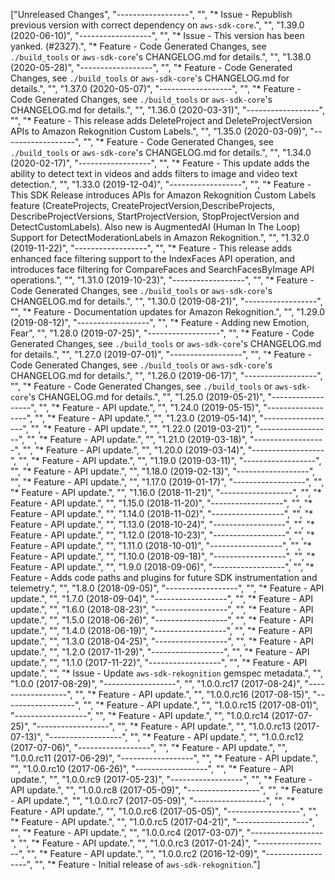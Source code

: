 ["Unreleased Changes", "------------------", "", "* Issue - Republish previous version with correct dependency on `aws-sdk-core`.", "", "1.39.0 (2020-06-10)", "------------------", "", "* Issue - This version has been yanked. (#2327).", "* Feature - Code Generated Changes, see `./build_tools` or `aws-sdk-core`'s CHANGELOG.md for details.", "", "1.38.0 (2020-05-28)", "------------------", "", "* Feature - Code Generated Changes, see `./build_tools` or `aws-sdk-core`'s CHANGELOG.md for details.", "", "1.37.0 (2020-05-07)", "------------------", "", "* Feature - Code Generated Changes, see `./build_tools` or `aws-sdk-core`'s CHANGELOG.md for details.", "", "1.36.0 (2020-03-31)", "------------------", "", "* Feature - This release adds DeleteProject and DeleteProjectVersion APIs to Amazon Rekognition Custom Labels.", "", "1.35.0 (2020-03-09)", "------------------", "", "* Feature - Code Generated Changes, see `./build_tools` or `aws-sdk-core`'s CHANGELOG.md for details.", "", "1.34.0 (2020-02-17)", "------------------", "", "* Feature - This update adds the ability to detect text in videos and adds filters to image and video text detection.", "", "1.33.0 (2019-12-04)", "------------------", "", "* Feature - This SDK Release introduces APIs for Amazon Rekognition Custom Labels feature (CreateProjects, CreateProjectVersion,DescribeProjects, DescribeProjectVersions, StartProjectVersion, StopProjectVersion and DetectCustomLabels).  Also new is  AugmentedAI (Human In The Loop) Support for DetectModerationLabels in Amazon Rekognition.", "", "1.32.0 (2019-11-22)", "------------------", "", "* Feature - This release adds enhanced face filtering support to the IndexFaces API operation, and introduces face filtering for CompareFaces and SearchFacesByImage API operations.", "", "1.31.0 (2019-10-23)", "------------------", "", "* Feature - Code Generated Changes, see `./build_tools` or `aws-sdk-core`'s CHANGELOG.md for details.", "", "1.30.0 (2019-08-21)", "------------------", "", "* Feature - Documentation updates for Amazon Rekognition.", "", "1.29.0 (2019-08-12)", "------------------", "", "* Feature - Adding new Emotion, Fear", "", "1.28.0 (2019-07-25)", "------------------", "", "* Feature - Code Generated Changes, see `./build_tools` or `aws-sdk-core`'s CHANGELOG.md for details.", "", "1.27.0 (2019-07-01)", "------------------", "", "* Feature - Code Generated Changes, see `./build_tools` or `aws-sdk-core`'s CHANGELOG.md for details.", "", "1.26.0 (2019-06-17)", "------------------", "", "* Feature - Code Generated Changes, see `./build_tools` or `aws-sdk-core`'s CHANGELOG.md for details.", "", "1.25.0 (2019-05-21)", "------------------", "", "* Feature - API update.", "", "1.24.0 (2019-05-15)", "------------------", "", "* Feature - API update.", "", "1.23.0 (2019-05-14)", "------------------", "", "* Feature - API update.", "", "1.22.0 (2019-03-21)", "------------------", "", "* Feature - API update.", "", "1.21.0 (2019-03-18)", "------------------", "", "* Feature - API update.", "", "1.20.0 (2019-03-14)", "------------------", "", "* Feature - API update.", "", "1.19.0 (2019-03-11)", "------------------", "", "* Feature - API update.", "", "1.18.0 (2019-02-13)", "------------------", "", "* Feature - API update.", "", "1.17.0 (2019-01-17)", "------------------", "", "* Feature - API update.", "", "1.16.0 (2018-11-21)", "------------------", "", "* Feature - API update.", "", "1.15.0 (2018-11-20)", "------------------", "", "* Feature - API update.", "", "1.14.0 (2018-11-02)", "------------------", "", "* Feature - API update.", "", "1.13.0 (2018-10-24)", "------------------", "", "* Feature - API update.", "", "1.12.0 (2018-10-23)", "------------------", "", "* Feature - API update.", "", "1.11.0 (2018-10-01)", "------------------", "", "* Feature - API update.", "", "1.10.0 (2018-09-18)", "------------------", "", "* Feature - API update.", "", "1.9.0 (2018-09-06)", "------------------", "", "* Feature - Adds code paths and plugins for future SDK instrumentation and telemetry.", "", "1.8.0 (2018-09-05)", "------------------", "", "* Feature - API update.", "", "1.7.0 (2018-09-04)", "------------------", "", "* Feature - API update.", "", "1.6.0 (2018-08-23)", "------------------", "", "* Feature - API update.", "", "1.5.0 (2018-06-26)", "------------------", "", "* Feature - API update.", "", "1.4.0 (2018-06-19)", "------------------", "", "* Feature - API update.", "", "1.3.0 (2018-04-25)", "------------------", "", "* Feature - API update.", "", "1.2.0 (2017-11-29)", "------------------", "", "* Feature - API update.", "", "1.1.0 (2017-11-22)", "------------------", "", "* Feature - API update.", "", "* Issue - Update `aws-sdk-rekognition` gemspec metadata.", "", "1.0.0 (2017-08-29)", "------------------", "", "1.0.0.rc17 (2017-08-24)", "------------------", "", "* Feature - API update.", "", "1.0.0.rc16 (2017-08-15)", "------------------", "", "* Feature - API update.", "", "1.0.0.rc15 (2017-08-01)", "------------------", "", "* Feature - API update.", "", "1.0.0.rc14 (2017-07-25)", "------------------", "", "* Feature - API update.", "", "1.0.0.rc13 (2017-07-13)", "------------------", "", "* Feature - API update.", "", "1.0.0.rc12 (2017-07-06)", "------------------", "", "* Feature - API update.", "", "1.0.0.rc11 (2017-06-29)", "------------------", "", "* Feature - API update.", "", "1.0.0.rc10 (2017-06-26)", "------------------", "", "* Feature - API update.", "", "1.0.0.rc9 (2017-05-23)", "------------------", "", "* Feature - API update.", "", "1.0.0.rc8 (2017-05-09)", "------------------", "", "* Feature - API update.", "", "1.0.0.rc7 (2017-05-09)", "------------------", "", "* Feature - API update.", "", "1.0.0.rc6 (2017-05-05)", "------------------", "", "* Feature - API update.", "", "1.0.0.rc5 (2017-04-21)", "------------------", "", "* Feature - API update.", "", "1.0.0.rc4 (2017-03-07)", "------------------", "", "* Feature - API update.", "", "1.0.0.rc3 (2017-01-24)", "------------------", "", "* Feature - API update.", "", "1.0.0.rc2 (2016-12-09)", "------------------", "", "* Feature - Initial release of `aws-sdk-rekognition`."]